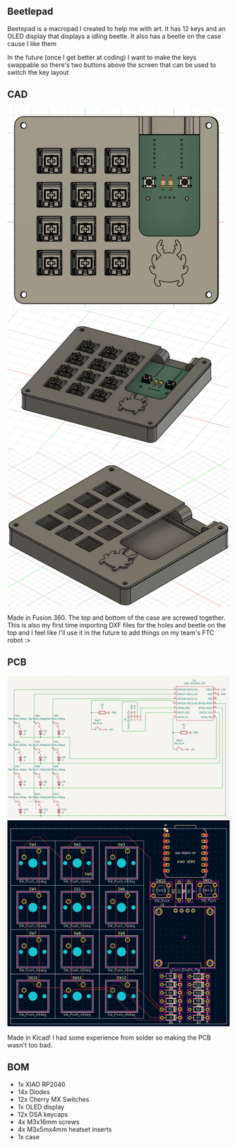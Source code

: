 ## Beetlepad
Beetepad is a macropad I created to help me with art. It has 12 keys and an OLED display that displays a idling beetle. It also has a beetle on the case cause I like them

In the future (once I get better at coding) I want to make the keys swappable so there's two buttons above the screen that can be used to switch the key layout
## CAD
![full case](pictures/c.png) 
![full case side view](pictures/cs.png) 
![empty case side view](pictures/ecs.png)

Made in Fusion 360. The top and bottom of the case are screwed together. This is also my first time importing DXF files for the holes and beetle on the top and I feel like I'll use it in the future to add things on my team's FTC robot :>

## PCB
![schematic](pictures/sc.png)
![PCB](pictures/pcb.png)

Made in Kicad! I had some experience from solder so making the PCB wasn't too bad. 

## BOM

- 1x XIAO RP2040
- 14x Diodes
- 12x Cherry MX Switches
- 1x OLED display
- 12x DSA keycaps
- 4x M3x16mm screws
- 4x M3x5mx4mm heatset inserts
- 1x case
